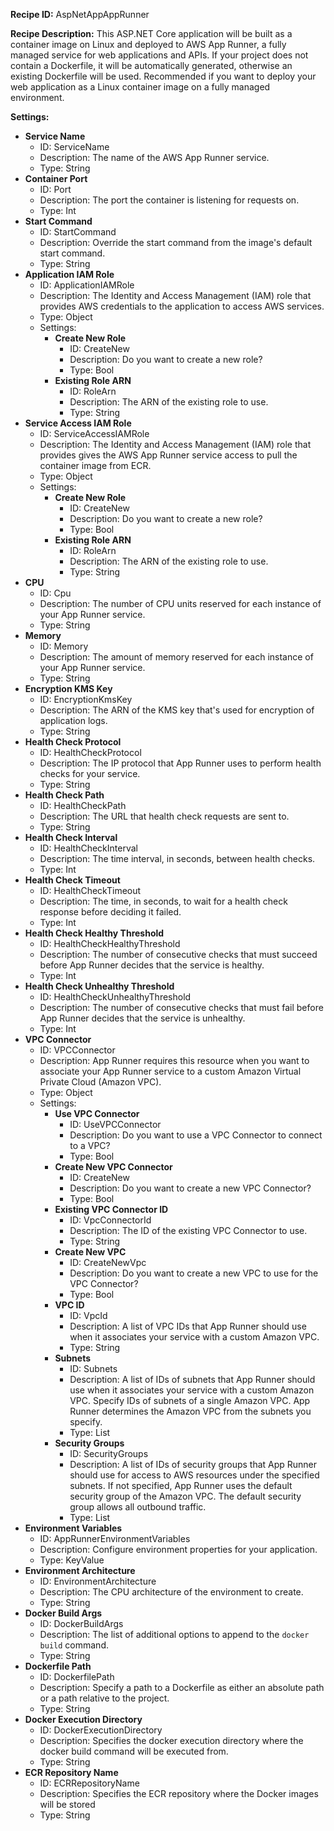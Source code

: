 **Recipe ID:** AspNetAppAppRunner

**Recipe Description:** This ASP.NET Core application will be built as a container image on Linux and deployed to AWS App Runner, a fully managed service for web applications and APIs. If your project does not contain a Dockerfile, it will be automatically generated, otherwise an existing Dockerfile will be used. Recommended if you want to deploy your web application as a Linux container image on a fully managed environment.

**Settings:**

* **Service Name**
    * ID: ServiceName
    * Description: The name of the AWS App Runner service.
    * Type: String
* **Container Port**
    * ID: Port
    * Description: The port the container is listening for requests on.
    * Type: Int
* **Start Command**
    * ID: StartCommand
    * Description: Override the start command from the image's default start command.
    * Type: String
* **Application IAM Role**
    * ID: ApplicationIAMRole
    * Description: The Identity and Access Management (IAM) role that provides AWS credentials to the application to access AWS services.
    * Type: Object
    * Settings:
        * **Create New Role**
            * ID: CreateNew
            * Description: Do you want to create a new role?
            * Type: Bool
        * **Existing Role ARN**
            * ID: RoleArn
            * Description: The ARN of the existing role to use.
            * Type: String
* **Service Access IAM Role**
    * ID: ServiceAccessIAMRole
    * Description: The Identity and Access Management (IAM) role that provides gives the AWS App Runner service access to pull the container image from ECR.
    * Type: Object
    * Settings:
        * **Create New Role**
            * ID: CreateNew
            * Description: Do you want to create a new role?
            * Type: Bool
        * **Existing Role ARN**
            * ID: RoleArn
            * Description: The ARN of the existing role to use.
            * Type: String
* **CPU**
    * ID: Cpu
    * Description: The number of CPU units reserved for each instance of your App Runner service.
    * Type: String
* **Memory**
    * ID: Memory
    * Description: The amount of memory reserved for each instance of your App Runner service.
    * Type: String
* **Encryption KMS Key**
    * ID: EncryptionKmsKey
    * Description: The ARN of the KMS key that's used for encryption of application logs.
    * Type: String
* **Health Check Protocol**
    * ID: HealthCheckProtocol
    * Description: The IP protocol that App Runner uses to perform health checks for your service.
    * Type: String
* **Health Check Path**
    * ID: HealthCheckPath
    * Description: The URL that health check requests are sent to.
    * Type: String
* **Health Check Interval**
    * ID: HealthCheckInterval
    * Description: The time interval, in seconds, between health checks.
    * Type: Int
* **Health Check Timeout**
    * ID: HealthCheckTimeout
    * Description: The time, in seconds, to wait for a health check response before deciding it failed.
    * Type: Int
* **Health Check Healthy Threshold**
    * ID: HealthCheckHealthyThreshold
    * Description: The number of consecutive checks that must succeed before App Runner decides that the service is healthy.
    * Type: Int
* **Health Check Unhealthy Threshold**
    * ID: HealthCheckUnhealthyThreshold
    * Description: The number of consecutive checks that must fail before App Runner decides that the service is unhealthy.
    * Type: Int
* **VPC Connector**
    * ID: VPCConnector
    * Description: App Runner requires this resource when you want to associate your App Runner service to a custom Amazon Virtual Private Cloud (Amazon VPC).
    * Type: Object
    * Settings:
        * **Use VPC Connector**
            * ID: UseVPCConnector
            * Description: Do you want to use a VPC Connector to connect to a VPC?
            * Type: Bool
        * **Create New VPC Connector**
            * ID: CreateNew
            * Description: Do you want to create a new VPC Connector?
            * Type: Bool
        * **Existing VPC Connector ID**
            * ID: VpcConnectorId
            * Description: The ID of the existing VPC Connector to use.
            * Type: String
        * **Create New VPC**
            * ID: CreateNewVpc
            * Description: Do you want to create a new VPC to use for the VPC Connector?
            * Type: Bool
        * **VPC ID**
            * ID: VpcId
            * Description: A list of VPC IDs that App Runner should use when it associates your service with a custom Amazon VPC.
            * Type: String
        * **Subnets**
            * ID: Subnets
            * Description: A list of IDs of subnets that App Runner should use when it associates your service with a custom Amazon VPC. Specify IDs of subnets of a single Amazon VPC. App Runner determines the Amazon VPC from the subnets you specify.
            * Type: List
        * **Security Groups**
            * ID: SecurityGroups
            * Description: A list of IDs of security groups that App Runner should use for access to AWS resources under the specified subnets. If not specified, App Runner uses the default security group of the Amazon VPC. The default security group allows all outbound traffic.
            * Type: List
* **Environment Variables**
    * ID: AppRunnerEnvironmentVariables
    * Description: Configure environment properties for your application.
    * Type: KeyValue
* **Environment Architecture**
    * ID: EnvironmentArchitecture
    * Description: The CPU architecture of the environment to create.
    * Type: String
* **Docker Build Args**
    * ID: DockerBuildArgs
    * Description: The list of additional options to append to the `docker build` command.
    * Type: String
* **Dockerfile Path**
    * ID: DockerfilePath
    * Description: Specify a path to a Dockerfile as either an absolute path or a path relative to the project.
    * Type: String
* **Docker Execution Directory**
    * ID: DockerExecutionDirectory
    * Description: Specifies the docker execution directory where the docker build command will be executed from.
    * Type: String
* **ECR Repository Name**
    * ID: ECRRepositoryName
    * Description: Specifies the ECR repository where the Docker images will be stored
    * Type: String

